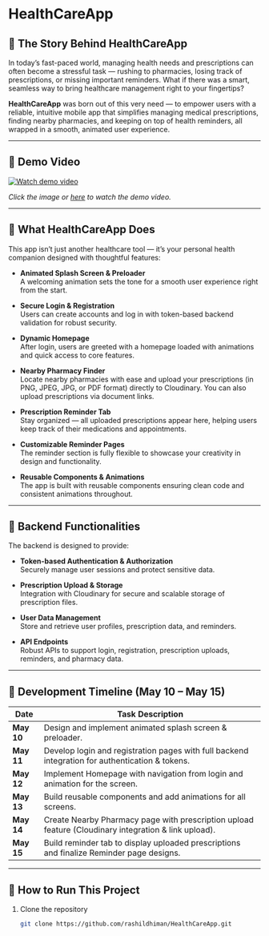 # HealthCareApp

## 🚀 The Story Behind HealthCareApp

In today’s fast-paced world, managing health needs and prescriptions can often become a stressful task — rushing to pharmacies, losing track of prescriptions, or missing important reminders. What if there was a smart, seamless way to bring healthcare management right to your fingertips?

**HealthCareApp** was born out of this very need — to empower users with a reliable, intuitive mobile app that simplifies managing medical prescriptions, finding nearby pharmacies, and keeping on top of health reminders, all wrapped in a smooth, animated user experience.

---

## 🎥 Demo Video

[![Watch demo video](https://img.youtube.com/vi/dQw4w9WgXcQ/0.jpg)](./WhatsApp%20Video%202025-05-15%20at%2012.34.47%20PM.mp4)

*Click the image or [here](./WhatsApp%20Video%202025-05-15%20at%2012.34.47%20PM.mp4) to watch the demo video.*

---

## 🌟 What HealthCareApp Does

This app isn’t just another healthcare tool — it’s your personal health companion designed with thoughtful features:

- **Animated Splash Screen & Preloader**  
  A welcoming animation sets the tone for a smooth user experience right from the start.

- **Secure Login & Registration**  
  Users can create accounts and log in with token-based backend validation for robust security.

- **Dynamic Homepage**  
  After login, users are greeted with a homepage loaded with animations and quick access to core features.

- **Nearby Pharmacy Finder**  
  Locate nearby pharmacies with ease and upload your prescriptions (in PNG, JPEG, JPG, or PDF format) directly to Cloudinary. You can also upload prescriptions via document links.

- **Prescription Reminder Tab**  
  Stay organized — all uploaded prescriptions appear here, helping users keep track of their medications and appointments.

- **Customizable Reminder Pages**  
  The reminder section is fully flexible to showcase your creativity in design and functionality.

- **Reusable Components & Animations**  
  The app is built with reusable components ensuring clean code and consistent animations throughout.

---

## 🔧 Backend Functionalities

The backend is designed to provide:

- **Token-based Authentication & Authorization**  
  Securely manage user sessions and protect sensitive data.

- **Prescription Upload & Storage**  
  Integration with Cloudinary for secure and scalable storage of prescription files.

- **User Data Management**  
  Store and retrieve user profiles, prescription data, and reminders.

- **API Endpoints**  
  Robust APIs to support login, registration, prescription uploads, reminders, and pharmacy data.

---

## 📅 Development Timeline (May 10 – May 15)

| Date       | Task Description                                                                                       |
|------------|----------------------------------------------------------------------------------------------------|
| **May 10** | Design and implement animated splash screen & preloader.                                           |
| **May 11** | Develop login and registration pages with full backend integration for authentication & tokens.     |
| **May 12** | Implement Homepage with navigation from login and animation for the screen.                         |
| **May 13** | Build reusable components and add animations for all screens.                                       |
| **May 14** | Create Nearby Pharmacy page with prescription upload feature (Cloudinary integration & link upload).|
| **May 15** | Build reminder tab to display uploaded prescriptions and finalize Reminder page designs.            |

---

## 🚀 How to Run This Project

1. Clone the repository  
   ```bash
   git clone https://github.com/rashildhiman/HealthCareApp.git
